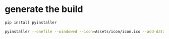 # generate the build

```bash
pip install pyinstaller
```

```bash
pyinstaller --onefile --windowed --icon=Assets/icon/icon.ico --add-data "Assets;Assets" main.py

```